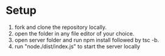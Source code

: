 # Setup 
1. fork and clone the repository locally.
2. open the folder in any file editor of your choice.
3. open server folder and run npm install followed by tsc -b.
4. run "node./dist/index.js" to start the server locally
